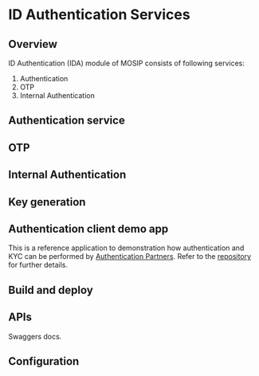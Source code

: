 # ID Authentication Services

## Overview
ID Authentication (IDA) module of MOSIP consists of following services:
1. Authentication
1. OTP 
1. Internal Authentication

## Authentication service 

## OTP

## Internal Authentication

## Key generation 

## Authentication client demo app
This is a reference application to demonstration how authentication and KYC can be performed by [Authentication Partners](partners.md#partner-types). Refer to the [repository](https://github.com/mosip/mosip-ref-impl/tree/1.2.0-rc2/authentication-demo-ui) for further details.

## Build and deploy

## APIs
Swaggers docs. 

## Configuration








